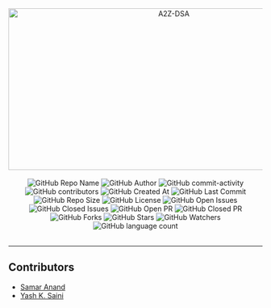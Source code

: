 <div align='center'>
    <img src="https://socialify.git.ci/samarAanand/A2Z-DSA/image?description=1&descriptionEditable=A%20Repo%20for%20documenting%20DSA%20journey.&font=Rokkitt&forks=1&issues=1&language=1&name=1&pattern=Circuit%20Board&pulls=1&stargazers=1&theme=Auto" alt="A2Z-DSA" width="640" height="320" />
</div>
<br>

<div align="center">
    <img alt="GitHub Repo Name" src="https://img.shields.io/badge/Repo-A2Z_DSA-8338ec">
    <img alt="GitHub Author" src="https://img.shields.io/badge/Author-Samar%20Aanand-415a77">
    <img alt="GitHub commit-activity" src="https://img.shields.io/github/commit-activity/t/samarAanand/A2Z-DSA">
    <img alt="GitHub contributors" src="https://img.shields.io/github/contributors/samarAanand/A2Z-DSA">
    <img alt="GitHub Created At" src="https://img.shields.io/github/created-at/samarAanand/A2Z-DSA">
    <img alt="GitHub Last Commit" src="https://img.shields.io/github/last-commit/samarAanand/A2Z-DSA">
    <img alt="GitHub Repo Size" src="https://img.shields.io/github/repo-size/samarAanand/A2Z-DSA">
    <img alt="GitHub License" src="https://img.shields.io/github/license/samarAanand/A2Z-DSA">
    <img alt="GitHub Open Issues" src="https://img.shields.io/github/issues/samarAanand/A2Z-DSA">
    <img alt="GitHub Closed Issues" src="https://img.shields.io/github/issues-closed/samarAanand/A2Z-DSA">
    <img alt="GitHub Open PR" src="https://img.shields.io/github/issues-pr/samarAanand/A2Z-DSA">
    <img alt="GitHub Closed PR" src="https://img.shields.io/github/issues-pr-closed/samarAanand/A2Z-DSA">
    <img alt="GitHub Forks" src="https://img.shields.io/github/forks/samarAanand/A2Z-DSA">
    <img alt="GitHub Stars" src="https://img.shields.io/github/stars/samarAanand/A2Z-DSA">
    <img alt="GitHub Watchers" src="https://img.shields.io/github/watchers/samarAanand/A2Z-DSA">
    <img alt="GitHub language count" src="https://img.shields.io/github/languages/count/samarAanand/A2Z-DSA">
</div>
<br>

---

## Contributors

- [Samar Anand](https://github.com/samarAanand/)
- [Yash K. Saini](https://github.com/yashksaini-coder/)